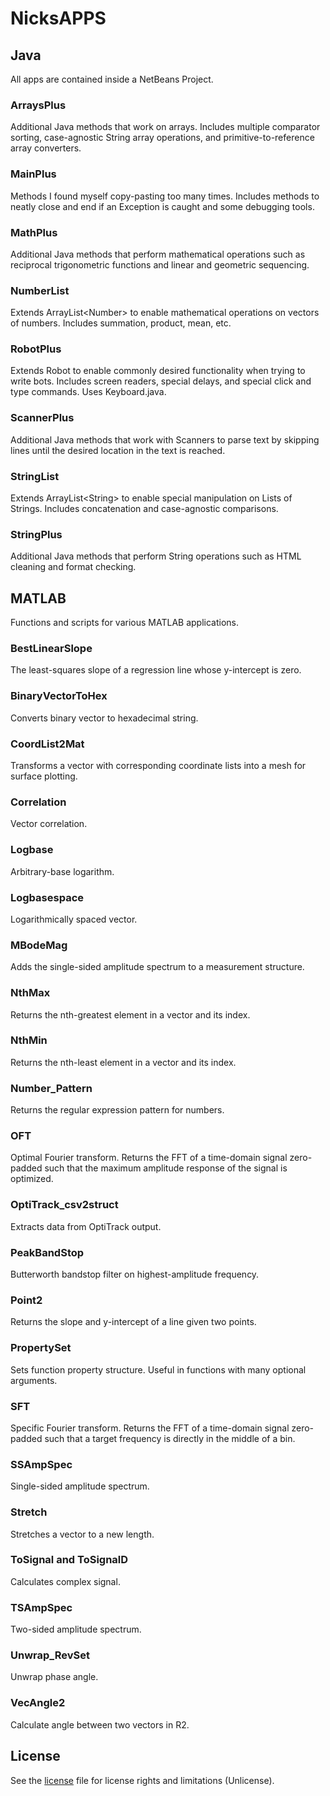 # NicksAPPS

## Java
All apps are contained inside a NetBeans Project.

### ArraysPlus
Additional Java methods that work on arrays. Includes multiple comparator sorting, case-agnostic String array operations, and primitive-to-reference array converters.

### MainPlus
Methods I found myself copy-pasting too many times. Includes methods to neatly close and end if an Exception is caught and some debugging tools.

### MathPlus
Additional Java methods that perform mathematical operations such as reciprocal trigonometric functions and linear and geometric sequencing.

### NumberList
Extends ArrayList\<Number\> to enable mathematical operations on vectors of numbers. Includes summation, product, mean, etc.

### RobotPlus
Extends Robot to enable commonly desired functionality when trying to write bots. Includes screen readers, special delays, and special click and type commands. Uses Keyboard.java.

### ScannerPlus
Additional Java methods that work with Scanners to parse text by skipping lines until the desired location in the text is reached.

### StringList
Extends ArrayList\<String\> to enable special manipulation on Lists of Strings. Includes concatenation and case-agnostic comparisons.

### StringPlus
Additional Java methods that perform String operations such as HTML cleaning and format checking.

## MATLAB
Functions and scripts for various MATLAB applications.

### BestLinearSlope
The least-squares slope of a regression line whose y-intercept is zero.

### BinaryVectorToHex
Converts binary vector to hexadecimal string.

### CoordList2Mat
Transforms a vector with corresponding coordinate lists into a mesh for surface plotting.

### Correlation
Vector correlation.

### Logbase
Arbitrary-base logarithm.

### Logbasespace
Logarithmically spaced vector.

### MBodeMag
Adds the single-sided amplitude spectrum to a measurement structure.

### NthMax
Returns the nth-greatest element in a vector and its index.

### NthMin
Returns the nth-least element in a vector and its index.

### Number_Pattern
Returns the regular expression pattern for numbers.

### OFT
Optimal Fourier transform. Returns the FFT of a time-domain signal zero-padded such that the maximum amplitude response of the signal is optimized.

### OptiTrack_csv2struct
Extracts data from OptiTrack output.

### PeakBandStop
Butterworth bandstop filter on highest-amplitude frequency.

### Point2
Returns the slope and y-intercept of a line given two points.

### PropertySet
Sets function property structure. Useful in functions with many optional arguments.

### SFT
Specific Fourier transform. Returns the FFT of a time-domain signal zero-padded such that a target frequency is directly in the middle of a bin.

### SSAmpSpec
Single-sided amplitude spectrum.

### Stretch
Stretches a vector to a new length.

### ToSignal and ToSignalD
Calculates complex signal.

### TSAmpSpec
Two-sided amplitude spectrum.

### Unwrap_RevSet
Unwrap phase angle.

### VecAngle2
Calculate angle between two vectors in R2.

## License
See the [license](license.txt) file for license rights and limitations (Unlicense).
